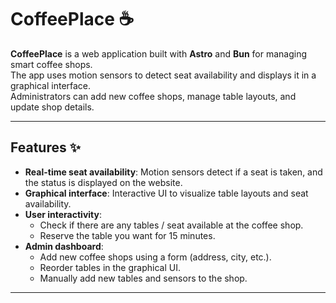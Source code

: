 # CoffeePlace ☕

**CoffeePlace** is a web application built with **Astro** and **Bun** for managing smart coffee shops. <br/>
The app uses motion sensors to detect seat availability and displays it in a graphical interface. <br/>
Administrators can add new coffee shops, manage table layouts, and update shop details.

---

## Features ✨

- **Real-time seat availability**: Motion sensors detect if a seat is taken, and the status is displayed on the website.
- **Graphical interface**: Interactive UI to visualize table layouts and seat availability.
- **User interactivity**:
   - Check if there are any tables / seat available at the coffee shop.
   - Reserve the table you want for 15 minutes.
- **Admin dashboard**:
  - Add new coffee shops using a form (address, city, etc.).
  - Reorder tables in the graphical UI.
  - Manually add new tables and sensors to the shop.
---
